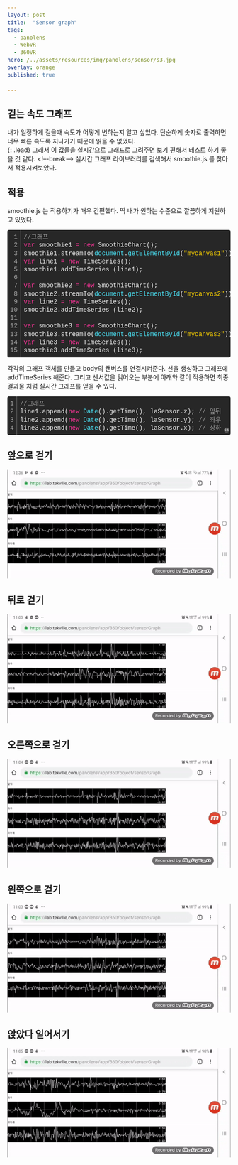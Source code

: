 ```yaml
---
layout: post
title:  "Sensor graph"
tags:
  - panolens
  - WebVR
  - 360VR
hero: /../assets/resources/img/panolens/sensor/s3.jpg
overlay: orange
published: true

---
```

## 걷는 속도 그래프  
내가 일정하게 걸을때 속도가 어떻게 변하는지 알고 싶었다. 단순하게 숫자로 출력하면 너무 빠른 속도록 지나가기 때문에 읽을 수 없었다.  
{: .lead}
그래서 이 값들을 실시간으로 그래프로 그려주면 보기 편해서 테스트 하기 좋을 것 같다.
<!–-break-–>
실시간 그래프 라이브러리를 검색해서 smoothie.js 를 찾아서 적용시켜보았다.

## 적용
smoothie.js 는 적용하기가 매우 간편했다.  딱 내가 원하는 수준으로 깔끔하게 지원하고 있었다.
<div class="colorscripter-code" style="color:#f0f0f0;font-family:Consolas, 'Liberation Mono', Menlo, Courier, monospace !important; position:relative !important;overflow:auto"><table class="colorscripter-code-table" style="margin:0;padding:0;border:none;background-color:#272727;border-radius:4px;" cellspacing="0" cellpadding="0"><tr><td style="padding:6px;border-right:2px solid #4f4f4f"><div style="margin:0;padding:0;word-break:normal;text-align:right;color:#aaa;font-family:Consolas, 'Liberation Mono', Menlo, Courier, monospace !important;line-height:130%"><div style="line-height:130%">1</div><div style="line-height:130%">2</div><div style="line-height:130%">3</div><div style="line-height:130%">4</div><div style="line-height:130%">5</div><div style="line-height:130%">6</div><div style="line-height:130%">7</div><div style="line-height:130%">8</div><div style="line-height:130%">9</div><div style="line-height:130%">10</div><div style="line-height:130%">11</div><div style="line-height:130%">12</div><div style="line-height:130%">13</div><div style="line-height:130%">14</div><div style="line-height:130%">15</div></div></td><td style="padding:6px 0;text-align:left"><div style="margin:0;padding:0;color:#f0f0f0;font-family:Consolas, 'Liberation Mono', Menlo, Courier, monospace !important;line-height:130%"><div style="padding:0 6px; white-space:pre; line-height:130%"><span style="color:#999999">//그래프</span></div><div style="padding:0 6px; white-space:pre; line-height:130%"><span style="color:#ff3399">var</span>&nbsp;smoothie1&nbsp;<span style="color:#0086b3"></span><span style="color:#ff3399">=</span>&nbsp;<span style="color:#ff3399">new</span>&nbsp;SmoothieChart();</div><div style="padding:0 6px; white-space:pre; line-height:130%">smoothie1.streamTo(<span style="color:#4be6fa">document</span>.<span style="color:#4be6fa">getElementById</span>(<span style="color:#ffd500">"mycanvas1"</span>));</div><div style="padding:0 6px; white-space:pre; line-height:130%"><span style="color:#ff3399">var</span>&nbsp;line1&nbsp;<span style="color:#0086b3"></span><span style="color:#ff3399">=</span>&nbsp;<span style="color:#ff3399">new</span>&nbsp;TimeSeries();</div><div style="padding:0 6px; white-space:pre; line-height:130%">smoothie1.addTimeSeries&nbsp;(line1);&nbsp;</div><div style="padding:0 6px; white-space:pre; line-height:130%">&nbsp;</div><div style="padding:0 6px; white-space:pre; line-height:130%"><span style="color:#ff3399">var</span>&nbsp;smoothie2&nbsp;<span style="color:#0086b3"></span><span style="color:#ff3399">=</span>&nbsp;<span style="color:#ff3399">new</span>&nbsp;SmoothieChart();</div><div style="padding:0 6px; white-space:pre; line-height:130%">smoothie2.streamTo(<span style="color:#4be6fa">document</span>.<span style="color:#4be6fa">getElementById</span>(<span style="color:#ffd500">"mycanvas2"</span>));</div><div style="padding:0 6px; white-space:pre; line-height:130%"><span style="color:#ff3399">var</span>&nbsp;line2&nbsp;<span style="color:#0086b3"></span><span style="color:#ff3399">=</span>&nbsp;<span style="color:#ff3399">new</span>&nbsp;TimeSeries();</div><div style="padding:0 6px; white-space:pre; line-height:130%">smoothie2.addTimeSeries&nbsp;(line2);&nbsp;</div><div style="padding:0 6px; white-space:pre; line-height:130%">&nbsp;</div><div style="padding:0 6px; white-space:pre; line-height:130%"><span style="color:#ff3399">var</span>&nbsp;smoothie3&nbsp;<span style="color:#0086b3"></span><span style="color:#ff3399">=</span>&nbsp;<span style="color:#ff3399">new</span>&nbsp;SmoothieChart();</div><div style="padding:0 6px; white-space:pre; line-height:130%">smoothie3.streamTo(<span style="color:#4be6fa">document</span>.<span style="color:#4be6fa">getElementById</span>(<span style="color:#ffd500">"mycanvas3"</span>));</div><div style="padding:0 6px; white-space:pre; line-height:130%"><span style="color:#ff3399">var</span>&nbsp;line3&nbsp;<span style="color:#0086b3"></span><span style="color:#ff3399">=</span>&nbsp;<span style="color:#ff3399">new</span>&nbsp;TimeSeries();</div><div style="padding:0 6px; white-space:pre; line-height:130%">smoothie3.addTimeSeries&nbsp;(line3);&nbsp;</div></div></td><td style="vertical-align:bottom;padding:0 2px 4px 0"><a href="http://colorscripter.com/info#e" target="_blank" style="text-decoration:none;color:white"><span style="font-size:9px;word-break:normal;background-color:#4f4f4f;color:white;border-radius:10px;padding:1px">cs</span></a></td></tr></table></div>

각각의 그래프 객체를 만들고 body의 캔버스를 연결시켜준다. 선을 생성하고 그래프에 addTimeSeries 해준다. 그리고 센서값을 읽어오는 부분에 아래와 같이 적용하면 최종 결과물 처럼 실시간 그래프를 얻을 수 있다. 
<div class="colorscripter-code" style="color:#f0f0f0;font-family:Consolas, 'Liberation Mono', Menlo, Courier, monospace !important; position:relative !important;overflow:auto"><table class="colorscripter-code-table" style="margin:0;padding:0;border:none;background-color:#272727;border-radius:4px;" cellspacing="0" cellpadding="0"><tr><td style="padding:6px;border-right:2px solid #4f4f4f"><div style="margin:0;padding:0;word-break:normal;text-align:right;color:#aaa;font-family:Consolas, 'Liberation Mono', Menlo, Courier, monospace !important;line-height:130%"><div style="line-height:130%">1</div><div style="line-height:130%">2</div><div style="line-height:130%">3</div><div style="line-height:130%">4</div></div></td><td style="padding:6px 0;text-align:left"><div style="margin:0;padding:0;color:#f0f0f0;font-family:Consolas, 'Liberation Mono', Menlo, Courier, monospace !important;line-height:130%"><div style="padding:0 6px; white-space:pre; line-height:130%"><span style="color:#999999">//그래프&nbsp;</span></div><div style="padding:0 6px; white-space:pre; line-height:130%">line1.append(<span style="color:#ff3399">new</span>&nbsp;<span style="color:#4be6fa">Date</span>().getTime(),&nbsp;laSensor.z);&nbsp;<span style="color:#999999">//&nbsp;앞뒤</span></div><div style="padding:0 6px; white-space:pre; line-height:130%">line2.append(<span style="color:#ff3399">new</span>&nbsp;<span style="color:#4be6fa">Date</span>().getTime(),&nbsp;laSensor.y);&nbsp;<span style="color:#999999">//&nbsp;좌우</span></div><div style="padding:0 6px; white-space:pre; line-height:130%">line3.append(<span style="color:#ff3399">new</span>&nbsp;<span style="color:#4be6fa">Date</span>().getTime(),&nbsp;laSensor.x);&nbsp;<span style="color:#999999">//&nbsp;상하</span></div></div></td><td style="vertical-align:bottom;padding:0 2px 4px 0"><a href="http://colorscripter.com/info#e" target="_blank" style="text-decoration:none;color:white"><span style="font-size:9px;word-break:normal;background-color:#4f4f4f;color:white;border-radius:10px;padding:1px">cs</span></a></td></tr></table></div>

## 앞으로 걷기
<img src='/../assets/resources/img/panolens/sensor/앞으로걷기.gif' alt='앞으로걷기'>

## 뒤로 걷기
<img src='/../assets/resources/img/panolens/sensor/뒤로걷기.gif' alt='뒤로걷기'>

## 오른쪽으로 걷기
<img src='/../assets/resources/img/panolens/sensor/오른쪽으로 걷기.gif' alt='오른쪽으로걷기'>

## 왼쪽으로 걷기
<img src='/../assets/resources/img/panolens/sensor/왼쪽으로걷기.gif' alt='왼쪽으로걷기'>

## 앉았다 일어서기 
<img src='/../assets/resources/img/panolens/sensor/앉았다 일어서기.gif' alt='앉았다 일어서기'>
